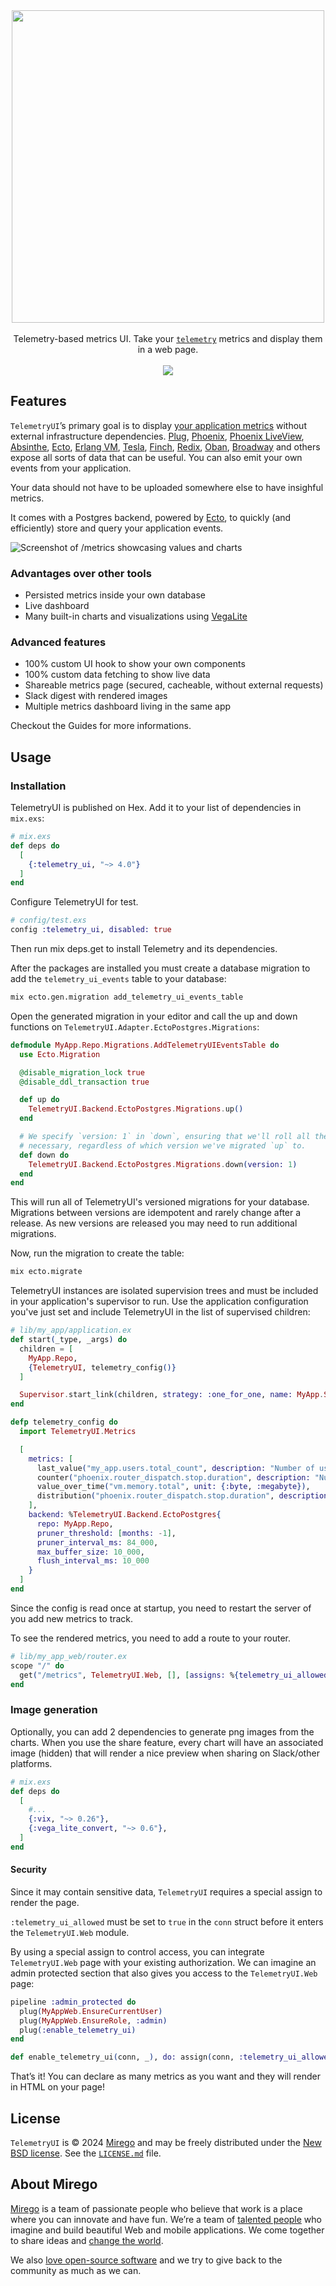 <div align="center">
  <img src="https://user-images.githubusercontent.com/464900/183483800-f313a3c0-1877-4c37-ac07-e08bed3f2276.png" width="500" />
  <br /><br />
  Telemetry-based metrics UI. Take your <a href="https://github.com/beam-telemetry/telemetry"><code>telemetry</code></a> metrics and display them in a web page.
  <br /><br />
  <a href="https://hex.pm/packages/telemetry_ui"><img src="https://img.shields.io/hexpm/v/telemetry_ui.svg" /></a>
</div>

## Features

`TelemetryUI`’s primary goal is to display [your application metrics](https://hexdocs.pm/telemetry_metrics) without external infrastructure dependencies. [Plug](https://hexdocs.pm/plug/Plug.Telemetry.html), [Phoenix](https://hexdocs.pm/phoenix/telemetry.html), [Phoenix LiveView](https://hexdocs.pm/phoenix_live_view/telemetry.html), [Absinthe](https://hexdocs.pm/absinthe/telemetry.html), [Ecto](https://hexdocs.pm/ecto/Ecto.Repo.html#module-telemetry-events), [Erlang VM](https://hexdocs.pm/telemetry_poller/readme.html), [Tesla](https://hexdocs.pm/tesla/Tesla.Middleware.Telemetry.html), [Finch](https://hexdocs.pm/finch/Finch.Telemetry.html), [Redix](https://hexdocs.pm/redix/telemetry.html), [Oban](https://hexdocs.pm/oban/Oban.Telemetry.html), [Broadway](https://hexdocs.pm/broadway/Broadway.html#module-telemetry) and others expose all sorts of data that can be useful. You can also emit your own events from your application.

Your data should not have to be uploaded somewhere else to have insighful metrics.

It comes with a Postgres backend, powered by [Ecto](https://hexdocs.pm/ecto), to quickly (and efficiently) store and query your application events.

<img alt="Screenshot of /metrics showcasing values and charts" src="https://github.com/mirego/telemetry_ui/assets/464900/88a9863f-4762-42cd-90cb-74a433ec1494">

### Advantages over other tools

- Persisted metrics inside your own database
- Live dashboard
- Many built-in charts and visualizations using [VegaLite](https://vega.github.io/vega-lite/)

### Advanced features

- 100% custom UI hook to show your own components
- 100% custom data fetching to show live data
- Shareable metrics page (secured, cacheable, without external requests)
- Slack digest with rendered images
- Multiple metrics dashboard living in the same app

Checkout the Guides for more informations.

## Usage

### Installation

TelemetryUI is published on Hex. Add it to your list of dependencies in `mix.exs`:

```elixir
# mix.exs
def deps do
  [
    {:telemetry_ui, "~> 4.0"}
  ]
end
```

Configure TelemetryUI for test.

```elixir
# config/test.exs
config :telemetry_ui, disabled: true
```

Then run mix deps.get to install Telemetry and its dependencies.

After the packages are installed you must create a database migration to add the `telemetry_ui_events` table to your database:

```sh
mix ecto.gen.migration add_telemetry_ui_events_table
```

Open the generated migration in your editor and call the up and down functions on `TelemetryUI.Adapter.EctoPostgres.Migrations`:

```elixir
defmodule MyApp.Repo.Migrations.AddTelemetryUIEventsTable do
  use Ecto.Migration

  @disable_migration_lock true
  @disable_ddl_transaction true

  def up do
    TelemetryUI.Backend.EctoPostgres.Migrations.up()
  end

  # We specify `version: 1` in `down`, ensuring that we'll roll all the way back down if
  # necessary, regardless of which version we've migrated `up` to.
  def down do
    TelemetryUI.Backend.EctoPostgres.Migrations.down(version: 1)
  end
end
```

This will run all of TelemetryUI's versioned migrations for your database. Migrations between versions are idempotent and rarely change after a release. As new versions are released you may need to run additional migrations.

Now, run the migration to create the table:

```sh
mix ecto.migrate
```

TelemetryUI instances are isolated supervision trees and must be included in your application's supervisor to run. Use the application configuration you've just set and include TelemetryUI in the list of supervised children:

```elixir
# lib/my_app/application.ex
def start(_type, _args) do
  children = [
    MyApp.Repo,
    {TelemetryUI, telemetry_config()}
  ]

  Supervisor.start_link(children, strategy: :one_for_one, name: MyApp.Supervisor)
end

defp telemetry_config do
  import TelemetryUI.Metrics

  [
    metrics: [
      last_value("my_app.users.total_count", description: "Number of users", ui_options: [unit: " users"]),
      counter("phoenix.router_dispatch.stop.duration", description: "Number of requests", unit: {:native, :millisecond}, ui_options: [unit: " requests"]),
      value_over_time("vm.memory.total", unit: {:byte, :megabyte}),
      distribution("phoenix.router_dispatch.stop.duration", description: "Requests duration", unit: {:native, :millisecond}, reporter_options: [buckets: [0, 100, 500, 2000]]),
    ],
    backend: %TelemetryUI.Backend.EctoPostgres{
      repo: MyApp.Repo,
      pruner_threshold: [months: -1],
      pruner_interval_ms: 84_000,
      max_buffer_size: 10_000,
      flush_interval_ms: 10_000
    }
  ]
end
```

Since the config is read once at startup, you need to restart the server of you add new metrics to track.

To see the rendered metrics, you need to add a route to your router.

```elixir
# lib/my_app_web/router.ex
scope "/" do
  get("/metrics", TelemetryUI.Web, [], [assigns: %{telemetry_ui_allowed: true}])
end
```

### Image generation

Optionally, you can add 2 dependencies to generate png images from the charts. When you use the share feature, every chart will have an associated image (hidden) that will render a nice preview when sharing on Slack/other platforms.

```elixir
# mix.exs
def deps do
  [
    #...
    {:vix, "~> 0.26"},
    {:vega_lite_convert, "~> 0.6"},
  ]
end
```

#### Security

Since it may contain sensitive data, `TelemetryUI` requires a special assign to render the page.

`:telemetry_ui_allowed` must be set to `true` in the `conn` struct before it enters the `TelemetryUI.Web` module.

By using a special assign to control access, you can integrate `TelemetryUI.Web` page with your existing authorization. We can imagine an admin protected section that also gives you access to the `TelemetryUI.Web` page:

```elixir
pipeline :admin_protected do
  plug(MyAppWeb.EnsureCurrentUser)
  plug(MyAppWeb.EnsureRole, :admin)
  plug(:enable_telemetry_ui)
end

def enable_telemetry_ui(conn, _), do: assign(conn, :telemetry_ui_allowed, true)
```

That’s it! You can declare as many metrics as you want and they will render in HTML on your page!

## License

`TelemetryUI` is © 2024 [Mirego](https://www.mirego.com) and may be freely distributed under the [New BSD license](http://opensource.org/licenses/BSD-3-Clause). See the [`LICENSE.md`](https://github.com/mirego/telemetry_ui/blob/master/LICENSE.md) file.

## About Mirego

[Mirego](https://www.mirego.com) is a team of passionate people who believe that work is a place where you can innovate and have fun. We’re a team of [talented people](https://life.mirego.com) who imagine and build beautiful Web and mobile applications. We come together to share ideas and [change the world](http://www.mirego.org).

We also [love open-source software](https://open.mirego.com) and we try to give back to the community as much as we can.
